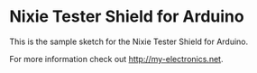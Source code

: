 # Nixie Tester Shield for Arduino

This is the sample sketch for the Nixie Tester Shield for Arduino.

For more information check out http://my-electronics.net. 

